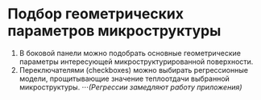 # Подбор геометрических параметров микроструктуры
1. В боковой панели можно подобрать основные геометрические параметры интересующей микроструктурированной поверхности.
2. Переключателями (checkboxes) можно выбирать регрессионные модели, прощитывающие значение теплоотдачи выбранной микроструктуры.
⋅⋅⋅_(Регрессии замедляют работу приложения)_
